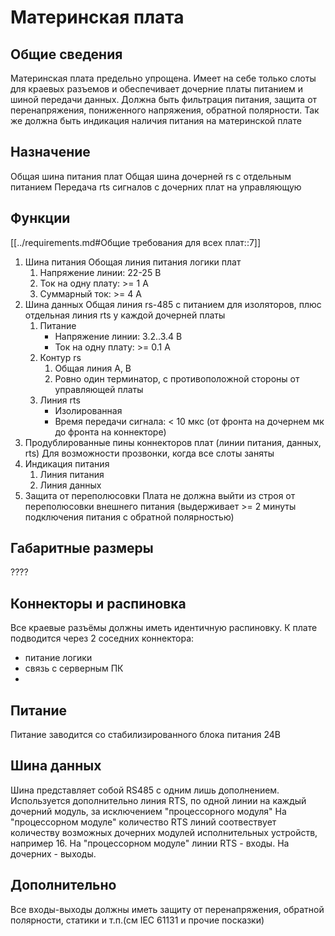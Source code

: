# Материнская плата

## Общие сведения
Материнская плата предельно упрощена. Имеет на себе только слоты для краевых разъемов и обеспечивает дочерние платы питанием и шиной передачи данных.
Должна быть фильтрация питания, защита от перенапряжения, пониженного напряжения, обратной полярности.
Так же должна быть индикация наличия питания на материнской плате

## Назначение
Общая шина питания плат
Общая шина дочерней rs с отдельным питанием
Передача rts сигналов с дочерних плат на управляющую

## Функции
[[../requirements.md#Общие требования для всех плат::7]]

1. Шина питания
   Обощая линия питания логики плат
   1. Напряжение линии: 22-25 В
   2. Ток на одну плату: \>= 1 А
   3. Суммарный ток: \>= 4 А
2. Шина данных
   Общая линия rs-485 с питанием для изоляторов, плюс отдельная линия rts у
   каждой дочерней платы
   1. Питание
      - Напряжение линии: 3.2..3.4 В
      - Ток на одну плату: \>= 0.1 А
   2. Контур rs
      1. Общая линия A, B
      2. Ровно один терминатор, с противоположной стороны от управляющей платы
   3. Линия rts
      - Изолированная
      - Время передачи сигнала: \< 10 мкс
        (от фронта на дочернем мк до фронта на коннекторе)
3. Продублированные пины коннекторов плат (линии питания, данных, rts)
   Для возможности прозвонки, когда все слоты заняты
4. Индикация питания
   1. Линия питания
   2. Линия данных
5. Защита от переполюсовки
   Плата не должна выйти из строя от переполюсовки внешнего питания
   (выдерживает \>= 2 минуты подключения питания с обратной полярностью)


## Габаритные размеры
????

## Коннекторы и распиновка
Все краевые разъёмы должны иметь идентичную распиновку.
К плате подводится через 2 соседних коннектора: 
- питание логики
- связь с серверным ПК
- 
## Питание
Питание заводится со стабилизированного блока питания 24В

## Шина данных
Шина представляет собой RS485 с одним лишь дополнением. Используется дополнительно линия RTS, по одной линии на каждый дочерний модуль, за исключением "процессорного модуля"
На "процессорном модуле" количество RTS линий соотвествует количеству возможных дочерних модулей исполнительных устройств, например 16. На "процессорном модуле"
линии RTS - входы. На дочерних - выходы.

## Дополнительно
Все входы-выходы должны иметь защиту от перенапряжения, обратной полярности, статики и т.п.(см IEC 61131 и прочие посказки)
